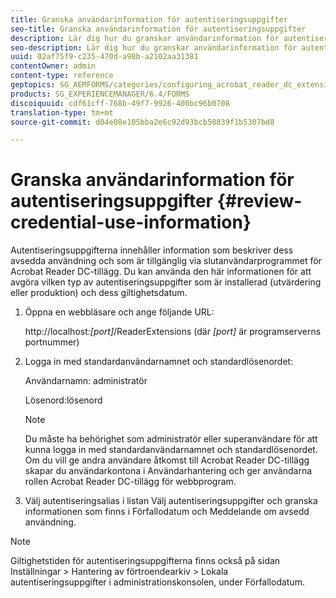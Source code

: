 ```yaml
---
title: Granska användarinformation för autentiseringsuppgifter
seo-title: Granska användarinformation för autentiseringsuppgifter
description: Lär dig hur du granskar användarinformation för autentiseringsuppgifter.
seo-description: Lär dig hur du granskar användarinformation för autentiseringsuppgifter.
uuid: 02af75f9-c235-470d-a98b-a2102aa31381
contentOwner: admin
content-type: reference
geptopics: SG_AEMFORMS/categories/configuring_acrobat_reader_dc_extensions
products: SG_EXPERIENCEMANAGER/6.4/FORMS
discoiquuid: cdf61cff-768b-49f7-9926-400bc96b0708
translation-type: tm+mt
source-git-commit: d04e08e105bba2e6c92d93bcb58839f1b5307bd8

---
```



# Granska användarinformation för autentiseringsuppgifter {#review-credential-use-information}

Autentiseringsuppgifterna innehåller information som beskriver dess avsedda användning och som är tillgänglig via slutanvändarprogrammet för Acrobat Reader DC-tillägg. Du kan använda den här informationen för att avgöra vilken typ av autentiseringsuppgifter som är installerad (utvärdering eller produktion) och dess giltighetsdatum.

1. Öppna en webbläsare och ange följande URL:

   http://localhost:*[port]*/ReaderExtensions (där *[port]* är programserverns portnummer)

1. Logga in med standardanvändarnamnet och standardlösenordet:

   Användarnamn: administratör

   Lösenord:lösenord

   >[!NOTE]
   >
   >Du måste ha behörighet som administratör eller superanvändare för att kunna logga in med standardanvändarnamnet och standardlösenordet. Om du vill ge andra användare åtkomst till Acrobat Reader DC-tillägg skapar du användarkontona i Användarhantering och ger användarna rollen Acrobat Reader DC-tillägg för webbprogram.

1. Välj autentiseringsalias i listan Välj autentiseringsuppgifter och granska informationen som finns i Förfallodatum och Meddelande om avsedd användning.

>[!NOTE]
>
>Giltighetstiden för autentiseringsuppgifterna finns också på sidan Inställningar > Hantering av förtroendearkiv > Lokala autentiseringsuppgifter i administrationskonsolen, under Förfallodatum.

